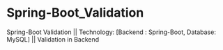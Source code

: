 # Spring-Boot_Validation
Spring-Boot Validation ||  Technology: [Backend : Spring-Boot, Database: MySQL] || Validation in Backend
